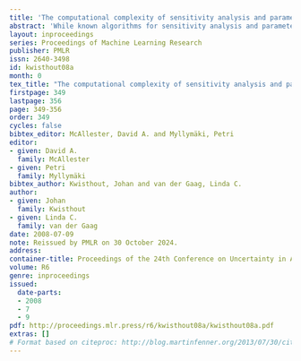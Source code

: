 ```yaml
---
title: 'The computational complexity of sensitivity analysis and parameter tuning'
abstract: 'While known algorithms for sensitivity analysis and parameter tuning in probabilistic networks have a running time that is exponential in the size of the network, the exact computational complexity of these problems has not been established as yet. In this paper we study several variants of the tuning problem and show that these problems are NPPP-complete in general. We further show that the problems remain NP-complete or PP-complete, for a number of restricted variants. These complexity results provide insight in whether or not recent achievements in sensitivity analysis and tuning can be extended to more general, practicable methods.'
layout: inproceedings
series: Proceedings of Machine Learning Research
publisher: PMLR
issn: 2640-3498
id: kwisthout08a
month: 0
tex_title: "The computational complexity of sensitivity analysis and parameter tuning"
firstpage: 349
lastpage: 356
page: 349-356
order: 349
cycles: false
bibtex_editor: McAllester, David A. and Myllymäki, Petri
editor:
- given: David A.
  family: McAllester
- given: Petri
  family: Myllymäki
bibtex_author: Kwisthout, Johan and van der Gaag, Linda C.
author:
- given: Johan
  family: Kwisthout
- given: Linda C.
  family: van der Gaag 
date: 2008-07-09
note: Reissued by PMLR on 30 October 2024.
address:
container-title: Proceedings of the 24th Conference on Uncertainty in Artificial Intelligence
volume: R6
genre: inproceedings
issued:
  date-parts:
  - 2008
  - 7
  - 9
pdf: http://proceedings.mlr.press/r6/kwisthout08a/kwisthout08a.pdf
extras: []
# Format based on citeproc: http://blog.martinfenner.org/2013/07/30/citeproc-yaml-for-bibliographies/
---
```

